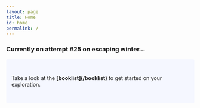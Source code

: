 ```yaml
---
layout: page
title: Home
id: home
permalink: /
---
```


### Currently on attempt #25 on escaping winter...

<p style="padding: 3em 1em; background: #f5f7ff; border-radius: 4px;">
  Take a look at the <span style="font-weight: bold">[booklist](/booklist)</span> to get started on your exploration.
</p>


<style>
  .wrapper {
    max-width: 46em;
  }
</style>
